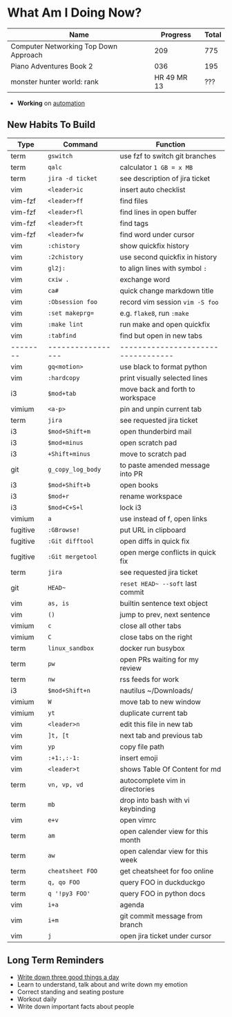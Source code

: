 # What Am I Doing Now?

| Name                                  | Progress    | Total |
| ------------------------------------- | ----------- | ----- |
| Computer Networking Top Down Approach | 209         | 775   |
| Piano Adventures Book 2               | 036         | 195   |
| monster hunter world: rank            | HR 49 MR 13 | ???   |

- **Working** on [automation](./automation.md)

## New Habits To Build

| Type     | Command           | Function                           |
| -------- | ----------------- | ---------------------------------- |
| term     | `gswitch`         | use fzf to switch git branches     |
| term     | `qalc`            | calculator `1 GB = x MB`           |
| term     | `jira -d ticket`  | see description of jira ticket     |
| vim      | `<leader>ic`      | insert auto checklist              |
| vim-fzf  | `<leader>ff`      | find files                         |
| vim-fzf  | `<leader>fl`      | find lines in open buffer          |
| vim-fzf  | `<leader>ft`      | find tags                          |
| vim-fzf  | `<leader>fw`      | find word under cursor             |
| vim      | `:chistory`       | show quickfix history              |
| vim      | `:2chistory`      | use second quickfix in history     |
| vim      | `gl2j:`           | to align lines with symbol `:`     |
| vim      | `cxiw .`          | exchange word                      |
| vim      | `ca#`             | quick change markdown title        |
| vim      | `:Obsession foo`  | record vim session `vim -S foo`    |
| vim      | `:set makeprg=`   | e.g. `flake8`, run `:make`         |
| vim      | `:make lint`      | run make and open quickfix         |
| vim      | `:tabfind`        | find but open in new tabs          |
| -------- | ----------------- | ---------------------------------- |
| vim      | `gq<motion>`      | use black to format python         |
| vim      | `:hardcopy`       | print visually selected lines      |
| i3       | `$mod+tab`        | move back and forth to workspace   |
| vimium   | `<a-p>`           | pin and unpin current tab          |
| term     | `jira`            | see requested jira ticket          |
| i3       | `$mod+Shift+m`    | open thunderbird mail              |
| i3       | `$mod+minus`      | open scratch pad                   |
| i3       | `+Shift+minus`    | move to scratch pad                |
| git      | `g_copy_log_body` | to paste amended message into PR   |
| i3       | `$mod+Shift+b`    | open books                         |
| i3       | `$mod+r`          | rename workspace                   |
| i3       | `$mod+C+S+l`      | lock i3                            |
| vimium   | `a`               | use instead of f, open links       |
| fugitive | `:GBrowse!`       | put URL in clipboard               |
| fugitive | `:Git difftool`   | open diffs in quick fix            |
| fugitive | `:Git mergetool`  | open merge conflicts in quick fix  |
| term     | `jira`            | see requested jira ticket          |
| git      | `HEAD~`           | `reset HEAD~ --soft` last commit   |
| vim      | `as, is`          | builtin sentence text object       |
| vim      | `()`              | jump to prev, next sentence        |
| vimium   | `c`               | close all other tabs               |
| vimium   | `C`               | close tabs on the right            |
| term     | `linux_sandbox`   | docker run busybox                 |
| term     | `pw`              | open PRs waiting for my review     |
| term     | `nw`              | rss feeds for work                 |
| i3       | `$mod+Shift+n`    | nautilus ~/Downloads/              |
| vimium   | `W`               | move tab to new window             |
| vimium   | `yt`              | duplicate  current tab             |
| vim      | `<leader>n`       | edit this file in new tab          |
| vim      | `]t, [t`          | next tab and previous tab          |
| vim      | `yp`              | copy file path                     |
| vim      | `:+1:,:-1:`       | insert emoji                       |
| vim      | `<leader>t`       | shows Table Of Content for md      |
| term     | `vn, vp, vd`      | autocomplete vim in directories    |
| term     | `mb`              | drop into bash with vi keybinding  |
| vim      | `e+v`             | open vimrc                         |
| term     | `am`              | open calender view for this month  |
| term     | `aw`              | open calendar view for this week   |
| term     | `cheatsheet FOO`  | get cheatsheet for foo online      |
| term     | `q, qo FOO`       | query FOO in duckduckgo            |
| term     | `q '!py3 FOO'`    | query FOO in python docs           |
| vim      | `i+a`             | agenda                             |
| vim      | `i+m`             | git commit message from branch     |
| vim      | `j`               | open jira ticket under cursor      |

## Long Term Reminders

- [Write down three good things a day](https://ggia.berkeley.edu/practice/three-good-things)
- Learn to understand, talk about and write down my emotion
- Correct standing and seating posture
- Workout daily
- Write down important facts about people
